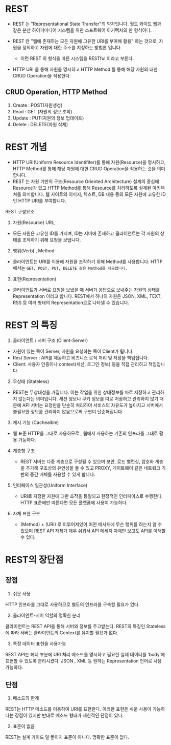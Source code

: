 # REST

- REST 는 "Representational State Transfer"의 약자입니다. 월드 와이드 웹과 같은 분산 하이퍼미디어 시스템을 위한 소프트웨어 아키텍처의 한 형식이다.
- REST 란 "웹에 존재하는 모든 자원에 고유한 URI를 부여해 활용" 하는 것으로, 자원을 정의하고 자원에 대한 주소를 지정하는 방법론 입니다.
    - 이런 REST 의 형식을 따른 시스템을 RESTful 이라고 부른다.

- HTTP URI 을 통해 자원을 명시하고 HTTP Method 를 통해 해당 자원의 대한 CRUD Operation을 적용한다.

## CRUD Operation, HTTP Method

1. Create : POST(자원생성)
2. Read : GET (자원의 정보 조회)
3. Update : PUT(자원의 정보 업데이트)
4. Delete : DELETE(자원 삭제)

# REST 개념

- HTTP URI(Uniform Resource Identifiter)를 통해 자원(Resource)을 명시하고, HTTP Method를 통해 해당 자원에 대한 CRUD Operation을 적용하는 것을 의미합니다.
- REST 는 자원 기반의 구조(Resource Oriented Architecture) 설계의 중심에 Resource가 있고 HTTP Method를 통해 Resource를 처리하도록 설계된 아키텍쳐를 의미합니다. 웹 사이트의 이미지, 텍스트, DB 내용 등의 모든 자원에 고유한 ID인 HTTP URI를 부여합니다.

REST 구성요소
1. 자원(Resource)  URL, 

- 모든 자원은 고유한 ID를 가지며, ID는 서버에 존재하고 클라이언트는 각 자원의 상태를 조작하기 위해 요청을 보냅니다.

2. 행위(Verb) , Method

- 클라이언트는 URI를 이용해 자원을 조작하기 위해 Method를 사용합니다. HTTP에서는 ``GET, POST, PUT, DELETE 같은 Method를 제공합니다.``

3. 표현(Representation)

- 클라이언트가 서버로 요청을 보냈을 때 서버가 응답으로 보내주는 자원의 상태를 Representation 이라고 합니다. REST에서 하나의 자원은 JSON, XML, TEXT, RSS 등 여러 형태의 Representation으로 나타낼 수 있습니다.

# REST 의 특징

1. 클라이언트 / 서버 구조 (Client-Server)

- 자원이 있는 쪽이 Server, 자원을 요청하는 쪽이 Client가 됩니다.
- Rest Server : API를 제공하고 비즈니스 로직 처리 및 저장을 책임집니다.
- Client: 사용자 인증이나 context(세션, 로그인 정보) 등을 직접 관리하고 책임집니다.

2. 무상태 (Stateless)

- REST는 무상태성을 가집니다. 이는 작업을 위한 상태정보를 따로 저장하고 관리하지 않는다는 의미입니다. 세션 정보나 쿠키 정보를 따로 저장하고 관리하지 않기 때문에 API 서버는 요청만을 단순히 처리하여 서비스의 자유도가 높아지고 서버에서 불필요한 정보를 관리하지 않음으로써 구현이 단순해집니다.

3. 캐시 기능 (Cachealble)

- 웹 표준 HTTP을 그대로 사용하므로 , 웹에서 사용하는 기존의 인프라를 그대로 활용 가능하다.

4. 계층형 구조

    - REST 서버는 다중 계층으로 구성될 수 있으며 보안, 로드 밸런싱, 암호화 계층을 추가해 구조상의 유연성을 둘 수 있고 PROXY, 게이트웨이 같은 네트워크 기반의 중간 매체를 사용할 수 있게 합니다.

5. 인터페이스 일관성(Uniform Interface)

    - URI로 지정한 자원에 대한 조작을 통일되고 한정적인 인터페이스로 수행한다. HTTP 표준에만 따른다면 모든 플랫폼에 사용이 가능하다.

6. 자체 표현 구조
    - (Method) + (URI) 로 이루어져있어 어떤 메서드에 무슨 행위를 하는지 알 수 있으며 REST API 자체가 매우 쉬워서 API 메세지 자체만 보고도 API를 이해할 수 있다.

# REST의 장단점

## 장점
1. 쉬운 사용

HTTP 인프라를 그대로 사용하므로 별도의 인프라를 구축할 필요가 없다.

2. 클라이언트-서버 역할의 명확한 분리

클라이언트는 REST API를 통해 서버와 정보를 주고받는다. REST의 특징인 Stateless에 따라 서버는 클라이언트의 Context를 유지할 필요가 없다.

3. 특정 데이터 표현을 사용가능

REST API는 헤더 부분에 URI 처리 메소드를 명시하고 필요한 실제 데이터를 ‘body’에 표현할 수 있도록 분리시켰다. JSON , XML 등 원하는 Representation 언어로 사용 가능하다.

## 단점
1. 메소드의 한계

REST는 HTTP 메소드를 이용하여 URI를 표현한다. 이러한 표현은 쉬운 사용이 가능하다는 장점이 있지만 반대로 메소드 형태가 제한적인 단점이 있다.

2. 표준이 없음

REST는 설계 가이드 일 뿐이지 표준이 아니다. 명확한 표준이 없다.